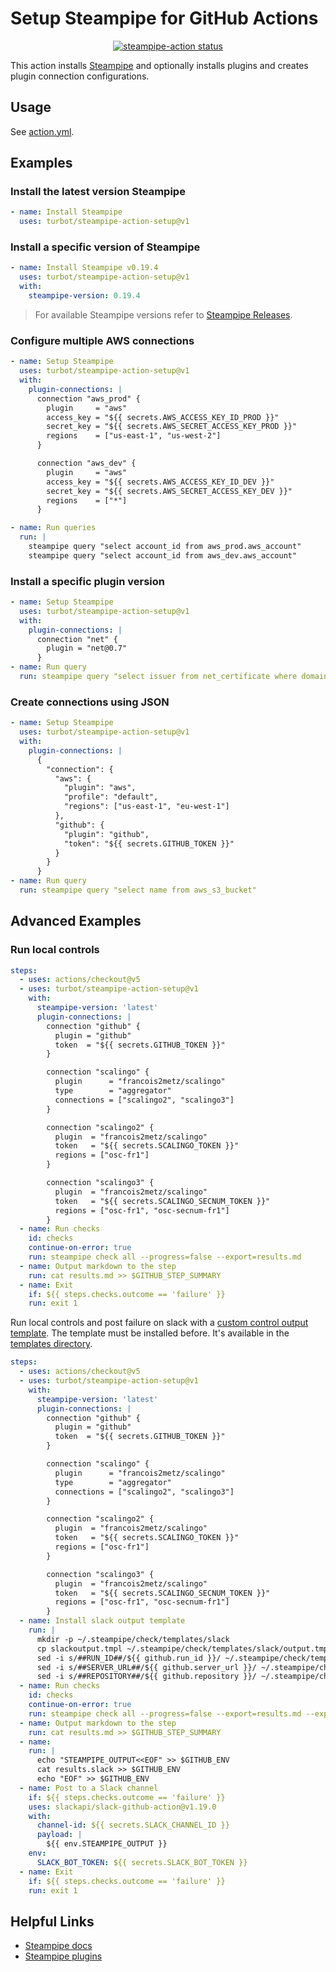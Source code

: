 # Setup Steampipe for GitHub Actions

<p align="center">
  <a href="https://github.com/turbot/steampipe-action-setup/actions"><img alt="steampipe-action status" src="https://github.com/turbot/steampipe-action-setup/workflows/units-test/badge.svg"></a>
</p>

This action installs [Steampipe](https://github.com/turbot/steampipe/) and optionally installs plugins and creates plugin connection configurations.

## Usage

See [action.yml](action.yml).

## Examples

### Install the latest version Steampipe

```yaml
- name: Install Steampipe
  uses: turbot/steampipe-action-setup@v1
```

### Install a specific version of Steampipe

```yaml
- name: Install Steampipe v0.19.4
  uses: turbot/steampipe-action-setup@v1
  with:
    steampipe-version: 0.19.4
```

> For available Steampipe versions refer to [Steampipe Releases](https://github.com/turbot/steampipe/releases).

### Configure multiple AWS connections

```yaml
- name: Setup Steampipe
  uses: turbot/steampipe-action-setup@v1
  with:
    plugin-connections: |
      connection "aws_prod" {
        plugin     = "aws"
        access_key = "${{ secrets.AWS_ACCESS_KEY_ID_PROD }}"
        secret_key = "${{ secrets.AWS_SECRET_ACCESS_KEY_PROD }}"
        regions    = ["us-east-1", "us-west-2"]
      }

      connection "aws_dev" {
        plugin     = "aws"
        access_key = "${{ secrets.AWS_ACCESS_KEY_ID_DEV }}"
        secret_key = "${{ secrets.AWS_SECRET_ACCESS_KEY_DEV }}"
        regions    = ["*"]
      }

- name: Run queries
  run: |
    steampipe query "select account_id from aws_prod.aws_account"
    steampipe query "select account_id from aws_dev.aws_account"
```

### Install a specific plugin version

```yaml
- name: Setup Steampipe
  uses: turbot/steampipe-action-setup@v1
  with:
    plugin-connections: |
      connection "net" {
        plugin = "net@0.7"
      }
- name: Run query
  run: steampipe query "select issuer from net_certificate where domain = 'github.com'"
```

### Create connections using JSON

```yaml
- name: Setup Steampipe
  uses: turbot/steampipe-action-setup@v1
  with:
    plugin-connections: |
      {
        "connection": {
          "aws": {
            "plugin": "aws",
            "profile": "default",
            "regions": ["us-east-1", "eu-west-1"]
          },
          "github": {
            "plugin": "github",
            "token": "${{ secrets.GITHUB_TOKEN }}"
          }
        }
      }
- name: Run query
  run: steampipe query "select name from aws_s3_bucket"
```

## Advanced Examples

### Run local controls

```yaml
steps:
  - uses: actions/checkout@v5
  - uses: turbot/steampipe-action-setup@v1
    with:
      steampipe-version: 'latest'
      plugin-connections: |
        connection "github" {
          plugin = "github"
          token  = "${{ secrets.GITHUB_TOKEN }}"
        }

        connection "scalingo" {
          plugin      = "francois2metz/scalingo"
          type        = "aggregator"
          connections = ["scalingo2", "scalingo3"]
        }

        connection "scalingo2" {
          plugin  = "francois2metz/scalingo"
          token   = "${{ secrets.SCALINGO_TOKEN }}"
          regions = ["osc-fr1"]
        }

        connection "scalingo3" {
          plugin  = "francois2metz/scalingo"
          token   = "${{ secrets.SCALINGO_SECNUM_TOKEN }}"
          regions = ["osc-fr1", "osc-secnum-fr1"]
        }
  - name: Run checks
    id: checks
    continue-on-error: true
    run: steampipe check all --progress=false --export=results.md
  - name: Output markdown to the step
    run: cat results.md >> $GITHUB_STEP_SUMMARY
  - name: Exit
    if: ${{ steps.checks.outcome == 'failure' }}
    run: exit 1
```

Run local controls and post failure on slack with a [custom control output template](https://steampipe.io/docs/develop/writing-control-output-templates).
The template must be installed before. It's available in the [templates directory](./templates).

```yaml
steps:
  - uses: actions/checkout@v5
  - uses: turbot/steampipe-action-setup@v1
    with:
      steampipe-version: 'latest'
      plugin-connections: |
        connection "github" {
          plugin = "github"
          token  = "${{ secrets.GITHUB_TOKEN }}"
        }

        connection "scalingo" {
          plugin      = "francois2metz/scalingo"
          type        = "aggregator"
          connections = ["scalingo2", "scalingo3"]
        }

        connection "scalingo2" {
          plugin  = "francois2metz/scalingo"
          token   = "${{ secrets.SCALINGO_TOKEN }}"
          regions = ["osc-fr1"]
        }

        connection "scalingo3" {
          plugin  = "francois2metz/scalingo"
          token   = "${{ secrets.SCALINGO_SECNUM_TOKEN }}"
          regions = ["osc-fr1", "osc-secnum-fr1"]
        }
  - name: Install slack output template
    run: |
      mkdir -p ~/.steampipe/check/templates/slack
      cp slackoutput.tmpl ~/.steampipe/check/templates/slack/output.tmpl
      sed -i s/##RUN_ID##/${{ github.run_id }}/ ~/.steampipe/check/templates/slack/output.tmpl
      sed -i s/##SERVER_URL##/${{ github.server_url }}/ ~/.steampipe/check/templates/slack/output.tmpl
      sed -i s/##REPOSITORY##/${{ github.repository }}/ ~/.steampipe/check/templates/slack/output.tmpl
  - name: Run checks
    id: checks
    continue-on-error: true
    run: steampipe check all --progress=false --export=results.md --export=results.slack
  - name: Output markdown to the step
    run: cat results.md >> $GITHUB_STEP_SUMMARY
  - name:
    run: |
      echo "STEAMPIPE_OUTPUT<<EOF" >> $GITHUB_ENV
      cat results.slack >> $GITHUB_ENV
      echo "EOF" >> $GITHUB_ENV
  - name: Post to a Slack channel
    if: ${{ steps.checks.outcome == 'failure' }}
    uses: slackapi/slack-github-action@v1.19.0
    with:
      channel-id: ${{ secrets.SLACK_CHANNEL_ID }}
      payload: |
        ${{ env.STEAMPIPE_OUTPUT }}
    env:
      SLACK_BOT_TOKEN: ${{ secrets.SLACK_BOT_TOKEN }}
  - name: Exit
    if: ${{ steps.checks.outcome == 'failure' }}
    run: exit 1
```

## Helpful Links

- [Steampipe docs](https://steampipe.io/docs)
- [Steampipe plugins](https://hub.steampipe.io/plugins)
